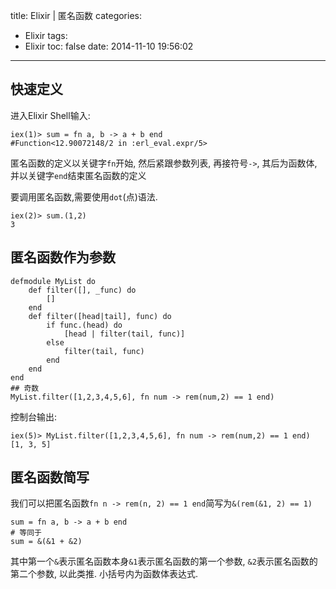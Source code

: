 title: Elixir | 匿名函数
categories:
  - Elixir
tags:
  - Elixir
toc: false
date: 2014-11-10 19:56:02
---

## 快速定义

进入Elixir Shell输入:

```
iex(1)> sum = fn a, b -> a + b end
#Function<12.90072148/2 in :erl_eval.expr/5>
```

匿名函数的定义以关键字`fn`开始, 然后紧跟参数列表, 再接符号`->`, 其后为函数体, 并以关键字`end`结束匿名函数的定义

要调用匿名函数,需要使用`dot`(点)语法.

```
iex(2)> sum.(1,2)
3
```

## 匿名函数作为参数

```
defmodule MyList do
    def filter([], _func) do
        []
    end
    def filter([head|tail], func) do
        if func.(head) do
            [head | filter(tail, func)]
        else
            filter(tail, func)
        end
    end
end
## 奇数
MyList.filter([1,2,3,4,5,6], fn num -> rem(num,2) == 1 end)
```

控制台输出:

```
iex(5)> MyList.filter([1,2,3,4,5,6], fn num -> rem(num,2) == 1 end)
[1, 3, 5]
```

## 匿名函数简写

我们可以把匿名函数`fn n -> rem(n, 2) == 1 end`简写为`&(rem(&1, 2) == 1)`


```
sum = fn a, b -> a + b end
# 等同于
sum = &(&1 + &2)
```

其中第一个`&`表示匿名函数本身`&1`表示匿名函数的第一个参数, `&2`表示匿名函数的第二个参数, 以此类推. 小括号内为函数体表达式.